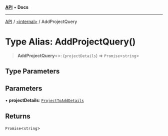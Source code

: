 [**API**](../../README.md) • **Docs**

***

[API](../../README.md) / [\<internal\>](../README.md) / AddProjectQuery

# Type Alias: AddProjectQuery()

> **AddProjectQuery**\<\>: (`projectDetails`) => `Promise`\<`string`\>

## Type Parameters

## Parameters

• **projectDetails**: [`ProjectToAddDetails`](ProjectToAddDetails.md)

## Returns

`Promise`\<`string`\>
